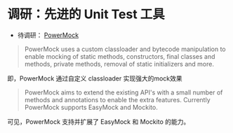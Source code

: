 # 调研：先进的 Unit Test 工具
 * 待调研： [PowerMock](https://github.com/powermock/powermock)  
  > PowerMock uses a custom classloader and bytecode manipulation to enable mocking of static methods, constructors, final classes and methods, private methods, removal of static initializers and more.
  
  即，PowerMock 通过自定义 classloader 实现强大的mock效果
  > PowerMock aims to extend the existing API's with a small number of methods and annotations to enable the extra features. Currently PowerMock supports EasyMock and Mockito.
  
  可见，PowerMock 支持并扩展了 EasyMock 和 Mockito 的能力。
